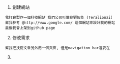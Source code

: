 1. 創建網站
```
我打算製作一個科技網站 我們公司叫做兆獅智能 (Teralionai)
幫我參考 @http://www.google.com/ 這個網站來設計我的網站
最後我會上架到github page
```

2. 修改需求
```
幫我把技術文章另外用一個頁面, 但是navigation bar還要在
```

3. 
